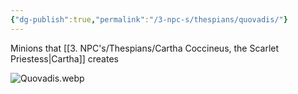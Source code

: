 ```yaml
---
{"dg-publish":true,"permalink":"/3-npc-s/thespians/quovadis/"}
---
```


Minions that [[3. NPC's/Thespians/Cartha Coccineus, the Scarlet Priestess\|Cartha]] creates

![Quovadis.webp](/img/user/Images/Quovadis.webp)